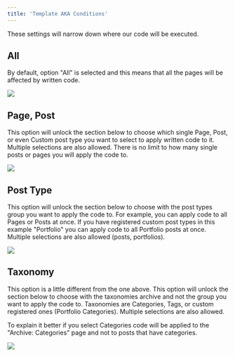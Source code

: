```yaml
---
title: 'Template AKA Conditions'
---
```


These settings will narrow down where our code will be executed.

## All

By default, option "All" is selected and this means that all the pages will be affected by written code.

![](../../img/template/all.png)

## Page, Post

This option will unlock the section below to choose which single Page, Post, or even Custom post type you want to select to apply written code to it. Multiple selections are also allowed. There is no limit to how many single posts or pages you will apply the code to.

![](../../img/template/page.png)

## Post Type

This option will unlock the section below to choose with the post types group you want to apply the code to. For example, you can apply code to all Pages or Posts at once. If you have registered custom post types in this example "Portfolio" you can apply code to all Portfolio posts at once. Multiple selections are also allowed (posts, portfolios).

![](../../img/template/post-type.png)

## Taxonomy

This option is a little different from the one above. This option will unlock the section below to choose with the taxonomies archive and not the group you want to apply the code to. Taxonomies are Categories, Tags, or custom registered ones (Portfolio Categories). Multiple selections are also allowed.

To explain it better if you select Categories code will be applied to the "Archive: Categories" page and not to posts that have categories.

![](../../img/template/taxonomy.png)

